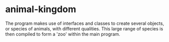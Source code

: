 # animal-kingdom

The program makes use of interfaces and classes to create several objects, or species of animals, with different qualities.
This large range of species is then compiled to form a 'zoo' within the main program.
